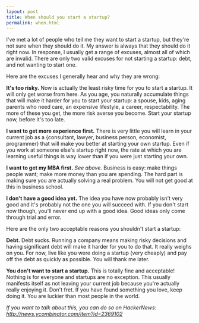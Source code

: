 ```yaml
---
layout: post
title: When should you start a startup?
permalink: when.html
---
```


I've met a lot of people who tell me they want to start a startup, but they're not sure when they should do it. My answer is always that they should do it right now. In response, I usually get a range of excuses, almost all of which are invalid. There are only two valid excuses for not starting a startup: debt, and not wanting to start one.

Here are the excuses I generally hear and why they are wrong:

**It's too risky.** Now is actually the least risky time for you to start a startup. It will only get worse from here. As you age, you naturally accumulate things that will make it harder for you to start your startup: a spouse, kids, aging parents who need care, an expensive lifestyle, a career, respectability. The more of these you get, the more risk averse you become. Start your startup now, before it's too late.

**I want to get more experience first.** There is very little you will learn in your current job as a {consultant, lawyer, business person, economist, programmer} that will make you better at starting your own startup. Even if you work at someone else's startup right now, the rate at which you are learning useful things is way lower than if you were just starting your own.

**I want to get my MBA first.** *See above.* Business is easy: make things people want; make more money than you are spending. The hard part is making sure you are actually solving a real problem. You will not get good at this in business school.

**I don't have a good idea yet.** The idea you have now probably isn't very good and it's probably not the one you will succeed with. If you don't start now though, you'll never end up with a good idea. Good ideas only come through trial and error.

Here are the only two acceptable reasons you shouldn't start a startup:

**Debt.** Debt sucks. Running a company means making risky decisions and having significant debt will make it harder for you to do that. It really weighs on you. For now, live like you were doing a startup (very cheaply) and pay off the debt as quickly as possible. You will thank me later.

**You don't want to start a startup.** This is totally fine and acceptable! Nothing is for everyone and startups are no exception. This usually manifests itself as not leaving your current job because you're actually really enjoying it. Don't fret. If you have found something you love, keep doing it. You are luckier than most people in the world.

*If you want to talk about this, you can do so on HackerNews: http://news.ycombinator.com/item?id=2369102*
